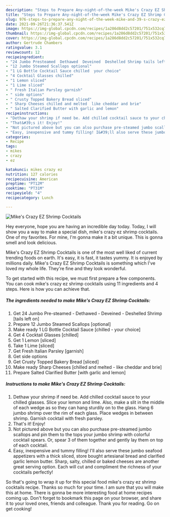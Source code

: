 ```yaml
---
description: "Steps to Prepare Any-night-of-the-week Mike's Crazy EZ Shrimp Cocktails"
title: "Steps to Prepare Any-night-of-the-week Mike's Crazy EZ Shrimp Cocktails"
slug: 976-steps-to-prepare-any-night-of-the-week-mike-and-39-s-crazy-ez-shrimp-cocktails
date: 2021-09-26T21:36:37.541Z
image: https://img-global.cpcdn.com/recipes/1a286d8dd2c57201/751x532cq70/mikes-crazy-ez-shrimp-cocktails-recipe-main-photo.jpg
thumbnail: https://img-global.cpcdn.com/recipes/1a286d8dd2c57201/751x532cq70/mikes-crazy-ez-shrimp-cocktails-recipe-main-photo.jpg
cover: https://img-global.cpcdn.com/recipes/1a286d8dd2c57201/751x532cq70/mikes-crazy-ez-shrimp-cocktails-recipe-main-photo.jpg
author: Gertrude Chambers
ratingvalue: 3.1
reviewcount: 12
recipeingredient:
- "24 Jumbo Presteamed  Dethawed  Deveined  Deshelled Shrimp tails left on"
- "12 Jumbo Steamed Scallops optional"
- "1 LG Bottle Cocktail Sauce chilled  your choice"
- "4 Cocktail Glasses chilled"
- "1 Lemon sliced"
- "1 Lime sliced"
- " Fresh Italian Parsley garnish"
- " side options"
- " Crusty Topped Bakery Bread sliced"
- " Sharp Cheeses chilled and melted  like cheddar and brie"
- " Salted Clarified Butter with garlic and lemon"
recipeinstructions:
- "Dethaw your shrimp if need be. Add chilled cocktail sauce to your chilled glasses. Slice your lemon and lime. Also, make a slit in the middle of each wedge as so they can hang sturdily on to the glass. Hang 6 jumbo shrimp over the rim of each glass. Place wedges in between shrimp. Garnish cocktail with fresh parsley."
- "That&#39;s it! Enjoy!"
- "Not pictured above but you can also purchase pre-steamed jumbo scallops and pin them to the tops your jumbo shrimp with colorful cocktail spears. Or, spear 3 of them together and gently lay them on top of each cocktail."
- "Easy, inexpensive and tummy filling! I&#39;ll also serve these jumbo seafood appetizers with a thick sliced, store bought artesianal bread and clarified garlic lemon butter. Sharp, salty, chilled or baked cheeses are another great serving option. Each will cut and compliment the richness of your cocktails perfectly!"
categories:
- Recipe
tags:
- mikes
- crazy
- ez

katakunci: mikes crazy ez 
nutrition: 127 calories
recipecuisine: American
preptime: "PT12M"
cooktime: "PT31M"
recipeyield: "4"
recipecategory: Lunch

---
```



![Mike&#39;s Crazy EZ Shrimp Cocktails](https://img-global.cpcdn.com/recipes/1a286d8dd2c57201/751x532cq70/mikes-crazy-ez-shrimp-cocktails-recipe-main-photo.jpg)

Hey everyone, hope you are having an incredible day today. Today, I will show you a way to make a special dish, mike&#39;s crazy ez shrimp cocktails. One of my favorites. For mine, I'm gonna make it a bit unique. This is gonna smell and look delicious.



Mike&#39;s Crazy EZ Shrimp Cocktails is one of the most well liked of current trending foods on earth. It's easy, it is fast, it tastes yummy. It is enjoyed by millions daily. Mike&#39;s Crazy EZ Shrimp Cocktails is something which I've loved my whole life. They're fine and they look wonderful.


To get started with this recipe, we must first prepare a few components. You can cook mike&#39;s crazy ez shrimp cocktails using 11 ingredients and 4 steps. Here is how you can achieve that.

<!--inarticleads1-->

##### The ingredients needed to make Mike&#39;s Crazy EZ Shrimp Cocktails:

1. Get 24 Jumbo Pre-steamed - Dethawed - Deveined - Deshelled Shrimp [tails left on]
1. Prepare 12 Jumbo Steamed Scallops [optional]
1. Make ready 1 LG Bottle Cocktail Sauce [chilled - your choice]
1. Get 4 Cocktail Glasses [chilled]
1. Get 1 Lemon [sliced]
1. Take 1 Lime [sliced]
1. Get  Fresh Italian Parsley [garnish]
1. Get  side options
1. Get  Crusty Topped Bakery Bread [sliced]
1. Make ready  Sharp Cheeses [chilled and melted - like cheddar and brie]
1. Prepare  Salted Clarified Butter [with garlic and lemon]




<!--inarticleads2-->

##### Instructions to make Mike&#39;s Crazy EZ Shrimp Cocktails:

1. Dethaw your shrimp if need be. Add chilled cocktail sauce to your chilled glasses. Slice your lemon and lime. Also, make a slit in the middle of each wedge as so they can hang sturdily on to the glass. Hang 6 jumbo shrimp over the rim of each glass. Place wedges in between shrimp. Garnish cocktail with fresh parsley.
1. That&#39;s it! Enjoy!
1. Not pictured above but you can also purchase pre-steamed jumbo scallops and pin them to the tops your jumbo shrimp with colorful cocktail spears. Or, spear 3 of them together and gently lay them on top of each cocktail.
1. Easy, inexpensive and tummy filling! I&#39;ll also serve these jumbo seafood appetizers with a thick sliced, store bought artesianal bread and clarified garlic lemon butter. Sharp, salty, chilled or baked cheeses are another great serving option. Each will cut and compliment the richness of your cocktails perfectly!




So that's going to wrap it up for this special food mike&#39;s crazy ez shrimp cocktails recipe. Thanks so much for your time. I am sure that you will make this at home. There is gonna be more interesting food at home recipes coming up. Don't forget to bookmark this page on your browser, and share it to your loved ones, friends and colleague. Thank you for reading. Go on get cooking!
